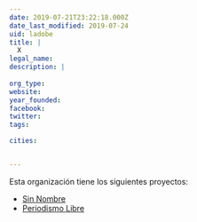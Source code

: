 ```yaml
---
date: 2019-07-21T23:22:18.000Z
date_last_modified: 2019-07-24
uid: ladobe
title: |
  X
legal_name: 
description: |
  
org_type: 
website: 
year_founded: 
facebook: 
twitter: 
tags:

cities: 


---
```


Esta organización tiene los siguientes proyectos:

- [Sin Nombre](/proyectos/sin-nombre)
- [Periodismo Libre](/proyectos/periodismo-libre)
